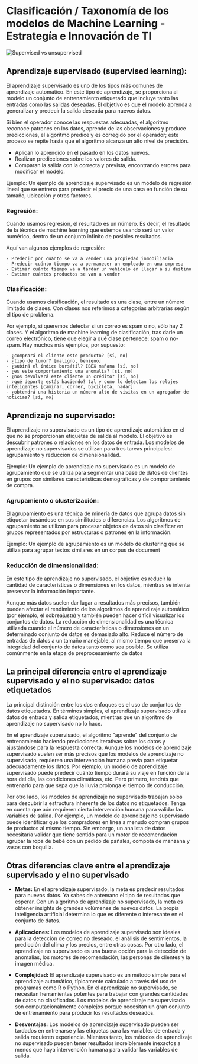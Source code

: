 
# **Clasificación / Taxonomía de los modelos de Machine Learning - Estrategía e Innovación de TI**

![Supervised vs unsupervised](https://i.ytimg.com/vi/mKTD8X4iokQ/maxresdefault.jpg)

## **Aprendizaje supervisado (supervised learning):**
El aprendizaje supervisado es uno de los tipos más comunes de aprendizaje automático. En este tipo de aprendizaje, se proporciona al modelo un conjunto de entrenamiento etiquetado que incluye tanto las entradas como las salidas deseadas. El objetivo es que el modelo aprenda a generalizar y predecir la salida deseada para nuevos datos.

Si bien el operador conoce las respuestas adecuadas, el algoritmo reconoce patrones en los datos, aprende de las observaciones y produce predicciones, el algoritmo predice y es corregido por el operador; este proceso se repite hasta que el algoritmo alcanza un alto nivel de precisión.

 - Aplican lo aprendido en el pasado en los datos nuevos.
 - Realizan predicciones sobre los valores de salida.
 - Comparan la salida con la correcta y prevista, encontrando errores para modificar el modelo.

Ejemplo: Un ejemplo de aprendizaje supervisado es un modelo de regresión lineal que se entrena para predecir el precio de una casa en función de su tamaño, ubicación y otros factores.

### **Regresión:**
Cuando usamos regresión, el resultado es un número. Es decir, el resultado de la técnica de machine learning que estemos usando será un valor numérico, dentro de un conjunto infinito de posibles resultados.

Aquí van algunos ejemplos de regresión:

    - Predecir por cuánto se va a vender una propiedad inmobiliaria
    - Predecir cuánto tiempo va a permanecer un empleado en una empresa
    - Estimar cuánto tiempo va a tardar un vehículo en llegar a su destino
    - Estimar cuántos productos se van a vender


### **Clasificación:**
Cuando usamos clasificación, el resultado es una clase, entre un número limitado de clases. Con clases nos referimos a categorías arbitrarias según el tipo de problema.

Por ejemplo, si queremos detectar si un correo es spam o no, sólo hay 2 clases. Y el algoritmo de machine learning de clasificación, tras darle un correo electrónico, tiene que elegir a qué clase pertenece: spam o no-spam. Hay muchos más ejemplos, por supuesto:

    - ¿comprará el cliente este producto? [sí, no]
    - ¿tipo de tumor? [maligno, benigno]
    - ¿subirá el índice bursátil? IBEX mañana [sí, no]
    - ¿es este comportamiento una anomalía? [sí, no]
    - ¿nos devolverá este cliente un crédito? [sí, no]
    - ¿qué deporte estás haciendo? tal y como lo detectan los relojes inteligentes [caminar, correr, bicicleta, nadar]
    - ¿obtendrá una historia un número alto de visitas en un agregador de noticias? [sí, no]

## **Aprendizaje no supervisado:**
El aprendizaje no supervisado es un tipo de aprendizaje automático en el que no se proporcionan etiquetas de salida al modelo. El objetivo es descubrir patrones o relaciones en los datos de entrada. Los modelos de aprendizaje no supervisados se utilizan para tres tareas principales: agrupamiento y reducción de dimensionalidad. 

Ejemplo: Un ejemplo de aprendizaje no supervisado es un modelo de agrupamiento que se utiliza para segmentar una base de datos de clientes en grupos con similares características demográficas y de comportamiento de compra.

### **Agrupamiento o clusterización:**
El agrupamiento es una técnica de minería de datos que agrupa datos sin etiquetar basándose en sus similitudes o diferencias. Los algoritmos de agrupamiento se utilizan para procesar objetos de datos sin clasificar en grupos representados por estructuras o patrones en la información. 

Ejemplo: Un ejemplo de agrupamiento es un modelo de clustering que se utiliza para agrupar textos similares en un corpus de document

### **Reducción de dimensionalidad:**
En este tipo de aprendizaje no supervisado, el objetivo es reducir la cantidad de características o dimensiones en los datos, mientras se intenta preservar la información importante.

Aunque más datos suelen dar lugar a resultados más precisos, también pueden afectar el rendimiento de los algoritmos de aprendizaje automático (por ejemplo, el sobreajuste) y también pueden hacer difícil visualizar los conjuntos de datos. La reducción de dimensionalidad es una técnica utilizada cuando el número de características o dimensiones en un determinado conjunto de datos es demasiado alto. Reduce el número de entradas de datos a un tamaño manejable, al mismo tiempo que preserva la integridad del conjunto de datos tanto como sea posible. Se utiliza comúnmente en la etapa de preprocesamiento de datos 

## **La principal diferencia entre el aprendizaje supervisado y el no supervisado: datos etiquetados**

La principal distinción entre los dos enfoques es el uso de conjuntos de datos etiquetados. En términos simples, el aprendizaje supervisado utiliza datos de entrada y salida etiquetados, mientras que un algoritmo de aprendizaje no supervisado no lo hace.

En el aprendizaje supervisado, el algoritmo "aprende" del conjunto de entrenamiento haciendo predicciones iterativas sobre los datos y ajustándose para la respuesta correcta. Aunque los modelos de aprendizaje supervisado suelen ser más precisos que los modelos de aprendizaje no supervisado, requieren una intervención humana previa para etiquetar adecuadamente los datos. Por ejemplo, un modelo de aprendizaje supervisado puede predecir cuánto tiempo durará su viaje en función de la hora del día, las condiciones climáticas, etc. Pero primero, tendrás que entrenarlo para que sepa que la lluvia prolonga el tiempo de conducción.

Por otro lado, los modelos de aprendizaje no supervisado trabajan solos para descubrir la estructura inherente de los datos no etiquetados. Tenga en cuenta que aún requieren cierta intervención humana para validar las variables de salida. Por ejemplo, un modelo de aprendizaje no supervisado puede identificar que los compradores en línea a menudo compran grupos de productos al mismo tiempo. Sin embargo, un analista de datos necesitaría validar que tiene sentido para un motor de recomendación agrupar la ropa de bebé con un pedido de pañales, compota de manzana y vasos con boquilla.

## **Otras diferencias clave entre el aprendizaje supervisado y el no supervisado**

 - **Metas:** En el aprendizaje supervisado, la meta es predecir resultados para nuevos datos. Ya sabes de antemano el tipo de resultados que esperar. Con un algoritmo de aprendizaje no supervisado, la meta es obtener insights de grandes volúmenes de nuevos datos. La propia inteligencia artificial determina lo que es diferente o interesante en el conjunto de datos.
- **Aplicaciones:** Los modelos de aprendizaje supervisado son ideales para la detección de correo no deseado, el análisis de sentimientos, la predicción del clima y los precios, entre otras cosas. Por otro lado, el aprendizaje no supervisado es una buena opción para la detección de anomalías, los motores de recomendación, las personas de clientes y la imagen médica.

- **Complejidad:** El aprendizaje supervisado es un método simple para el aprendizaje automático, típicamente calculado a través del uso de programas como R o Python. En el aprendizaje no supervisado, se necesitan herramientas potentes para trabajar con grandes cantidades de datos no clasificados. Los modelos de aprendizaje no supervisado son computacionalmente complejos porque necesitan un gran conjunto de entrenamiento para producir los resultados deseados.

- **Desventajas:** Los modelos de aprendizaje supervisado pueden ser tardados en entrenarse y las etiquetas para las variables de entrada y salida requieren experiencia. Mientras tanto, los métodos de aprendizaje no supervisado pueden tener resultados increíblemente inexactos a menos que haya intervención humana para validar las variables de salida.
